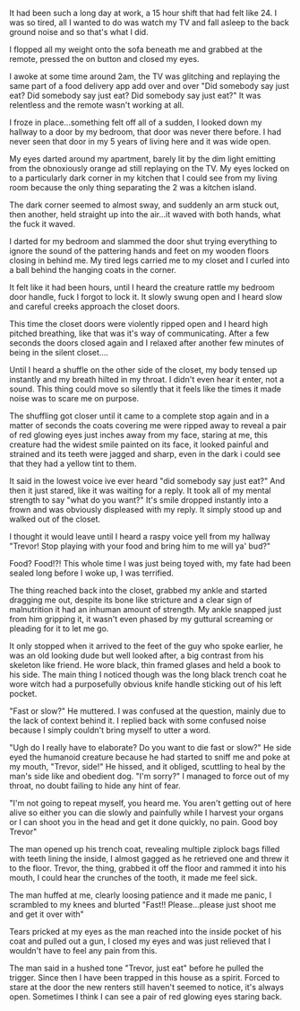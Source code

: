 It had been such a long day at work, a 15 hour shift that had felt like 24. I was so tired, all I wanted to do was watch my TV and fall asleep to the back ground noise and so that's what I did.

I flopped all my weight onto the sofa beneath me and grabbed at the remote, pressed the on button and closed my eyes.

I awoke at some time around 2am, the TV was glitching and replaying the same part of a food delivery app add over and over "Did somebody say just eat? Did somebody say just eat? Did somebody say just eat?" It was relentless and the remote wasn't working at all.

I froze in place...something felt off all of a sudden, I looked down my hallway to a door by my bedroom, that door was never there before. I had never seen that door in my 5 years of living here and it was wide open. 

My eyes darted around my apartment, barely lit by the dim light emitting from the obnoxiously orange ad still replaying on the TV. My eyes locked on to a particularly dark corner in my kitchen that I could see from my living room because the only thing separating the 2 was a kitchen island. 

The dark corner seemed to almost sway, and suddenly an arm stuck out, then another, held straight up into the air...it waved with both hands, what the fuck it waved.

I darted for my bedroom and slammed the door shut trying everything to ignore the sound of the pattering hands and feet on my wooden floors closing in behind me. My tired legs carried me to my closet and I curled into a ball behind the hanging coats in the corner. 

It felt like it had been hours, until I heard the creature rattle my bedroom door handle, fuck I forgot to lock it. It slowly swung open and I heard slow and careful creeks approach the closet doors.

This time the closet doors were violently ripped open and I heard high pitched breathing, like that was it's way of communicating. After a few seconds the doors closed again and I relaxed after another few minutes of being in the silent closet....

Until I heard a shuffle on the other side of the closet, my body tensed up instantly and my breath hilted in my throat. I didn't even hear it enter, not a sound. This thing could move so silently that it feels like the times it made noise was to scare me on purpose. 

The shuffling got closer until it came to a complete stop again and in a matter of seconds the coats covering me were ripped away to reveal a pair of red glowing eyes just inches away from my face, staring at me, this creature had the widest smile painted on its face, it looked painful and strained and its teeth were jagged and sharp, even in the dark i could see that they had a yellow tint to them.

It said in the lowest voice ive ever heard "did somebody say just eat?" And then it just stared, like it was waiting for a reply. It took all of my mental strength to say "what do you want?" 
It's smile dropped instantly into a frown and was obviously displeased with my reply. It simply stood up and walked out of the closet.

I thought it would leave until I heard a raspy voice yell from my hallway "Trevor! Stop playing with your food and bring him to me will ya' bud?"

Food? Food!?! This whole time I was just being toyed with, my fate had been sealed long before I woke up, I was terrified. 

The thing reached back into the closet, grabbed my ankle and started dragging me out, despite its bone like stricture and a clear sign of malnutrition it had an inhuman amount of strength. My ankle snapped just from him gripping it, it wasn't even phased by my guttural screaming or pleading for it to let me go. 

It only stopped when it arrived to the feet of the guy who spoke earlier, he was an old looking dude but well looked after, a big contrast from his skeleton like friend. He wore black, thin framed glases and held a book to his side. The main thing I noticed though was the long black trench coat he wore witch had a purposefully obvious knife handle sticking out of his left pocket.

"Fast or slow?" He muttered.
I was confused at the question, mainly due to the lack of context behind it. I replied back with some confused noise because I simply couldn't bring myself to utter a word.

"Ugh do I really have to elaborate? Do you want to die fast or slow?" He side eyed the humanoid creature because he had started to sniff me and poke at my mouth, "Trevor, side!" He hissed, and it obliged, scuttling to heal by the man's side like and obedient dog.
"I'm sorry?" I managed to force out of my throat, no doubt failing to hide any hint of fear.

"I'm not going to repeat myself, you heard me. You aren't getting out of here alive so either you can die slowly and painfully while I harvest your organs or I can shoot you in the head and get it done quickly, no pain. Good boy Trevor" 

The man opened up his trench coat, revealing multiple ziplock bags filled with teeth lining the inside, I almost gagged as he retrieved one and threw it to the floor.
Trevor, the thing, grabbed it off the floor and rammed it into his mouth, I could hear the crunches of the tooth, it made me feel sick.

The man huffed at me, clearly loosing patience and it made me panic, I scrambled to my knees and blurted "Fast!! Please...please just shoot me and get it over with" 

Tears pricked at my eyes as the man reached into the inside pocket of his coat and pulled out a gun, I closed my eyes and was just relieved that I wouldn't have to feel any pain from this. 

The man said in a hushed tone "Trevor, just eat" before he pulled the trigger. Since then I have been trapped in this house as a spirit. Forced to stare at the door the new renters still haven't seemed to notice, it's always open. Sometimes I think I can see a pair of red glowing eyes staring back.